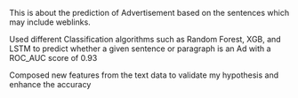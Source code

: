 This is about the prediction of Advertisement based on the sentences which may include weblinks.

Used different Classification algorithms such as Random Forest, XGB, and LSTM to predict whether a given sentence or paragraph is an Ad with a ROC_AUC score of 0.93

Composed new features from the text data to validate my hypothesis and enhance the accuracy
